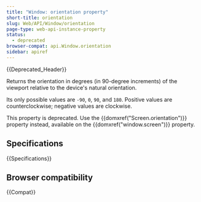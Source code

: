 ```yaml
---
title: "Window: orientation property"
short-title: orientation
slug: Web/API/Window/orientation
page-type: web-api-instance-property
status:
  - deprecated
browser-compat: api.Window.orientation
sidebar: apiref
---
```


{{Deprecated_Header}}

Returns the orientation in degrees (in 90-degree increments) of the viewport relative to the device's natural orientation.

Its only possible values are `-90`, `0`, `90`, and `180`. Positive values are counterclockwise; negative values are clockwise.

This property is deprecated. Use the {{domxref("Screen.orientation")}} property instead, available on the {{domxref("window.screen")}} property.

## Specifications

{{Specifications}}

## Browser compatibility

{{Compat}}
